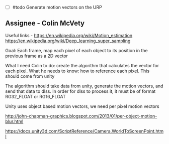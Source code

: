 - [ ] #todo Generate motion vectors on the URP
## Assignee - Colin McVety

Useful links - 
https://en.wikipedia.org/wiki/Motion_estimation
https://en.wikipedia.org/wiki/Deep_learning_super_sampling



Goal: Each frame, map each pixel of each object to its position in the previous frame as a 2D vector

What I need Colin to do: create the algorithm that calculates the vector for each pixel. 
What he needs to know: how to reference each pixel. This should come from unity

The algorithm should take data from unity, generate the motion vectors, and send that data to dlss. In order for dlss to process it, it must be of format RG32_FLOAT or RG16_FLOAT

Unity uses object based motion vectors, we need per pixel motion vectors

http://john-chapman-graphics.blogspot.com/2013/01/per-object-motion-blur.html



https://docs.unity3d.com/ScriptReference/Camera.WorldToScreenPoint.html